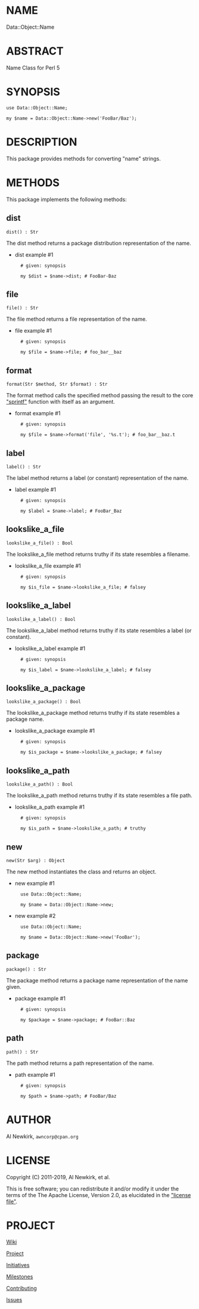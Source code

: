 # NAME

Data::Object::Name

# ABSTRACT

Name Class for Perl 5

# SYNOPSIS

    use Data::Object::Name;

    my $name = Data::Object::Name->new('FooBar/Baz');

# DESCRIPTION

This package provides methods for converting "name" strings.

# METHODS

This package implements the following methods:

## dist

    dist() : Str

The dist method returns a package distribution representation of the name.

- dist example #1

        # given: synopsis

        my $dist = $name->dist; # FooBar-Baz

## file

    file() : Str

The file method returns a file representation of the name.

- file example #1

        # given: synopsis

        my $file = $name->file; # foo_bar__baz

## format

    format(Str $method, Str $format) : Str

The format method calls the specified method passing the result to the core
["sprintf"](#sprintf) function with itself as an argument.

- format example #1

        # given: synopsis

        my $file = $name->format('file', '%s.t'); # foo_bar__baz.t

## label

    label() : Str

The label method returns a label (or constant) representation of the name.

- label example #1

        # given: synopsis

        my $label = $name->label; # FooBar_Baz

## lookslike\_a\_file

    lookslike_a_file() : Bool

The lookslike\_a\_file method returns truthy if its state resembles a filename.

- lookslike\_a\_file example #1

        # given: synopsis

        my $is_file = $name->lookslike_a_file; # falsey

## lookslike\_a\_label

    lookslike_a_label() : Bool

The lookslike\_a\_label method returns truthy if its state resembles a label (or
constant).

- lookslike\_a\_label example #1

        # given: synopsis

        my $is_label = $name->lookslike_a_label; # falsey

## lookslike\_a\_package

    lookslike_a_package() : Bool

The lookslike\_a\_package method returns truthy if its state resembles a package
name.

- lookslike\_a\_package example #1

        # given: synopsis

        my $is_package = $name->lookslike_a_package; # falsey

## lookslike\_a\_path

    lookslike_a_path() : Bool

The lookslike\_a\_path method returns truthy if its state resembles a file path.

- lookslike\_a\_path example #1

        # given: synopsis

        my $is_path = $name->lookslike_a_path; # truthy

## new

    new(Str $arg) : Object

The new method instantiates the class and returns an object.

- new example #1

        use Data::Object::Name;

        my $name = Data::Object::Name->new;

- new example #2

        use Data::Object::Name;

        my $name = Data::Object::Name->new('FooBar');

## package

    package() : Str

The package method returns a package name representation of the name given.

- package example #1

        # given: synopsis

        my $package = $name->package; # FooBar::Baz

## path

    path() : Str

The path method returns a path representation of the name.

- path example #1

        # given: synopsis

        my $path = $name->path; # FooBar/Baz

# AUTHOR

Al Newkirk, `awncorp@cpan.org`

# LICENSE

Copyright (C) 2011-2019, Al Newkirk, et al.

This is free software; you can redistribute it and/or modify it under the terms
of the The Apache License, Version 2.0, as elucidated in the ["license
file"](https://github.com/iamalnewkirk/data-object-name/blob/master/LICENSE).

# PROJECT

[Wiki](https://github.com/iamalnewkirk/data-object-name/wiki)

[Project](https://github.com/iamalnewkirk/data-object-name)

[Initiatives](https://github.com/iamalnewkirk/data-object-name/projects)

[Milestones](https://github.com/iamalnewkirk/data-object-name/milestones)

[Contributing](https://github.com/iamalnewkirk/data-object-name/blob/master/CONTRIBUTE.md)

[Issues](https://github.com/iamalnewkirk/data-object-name/issues)
